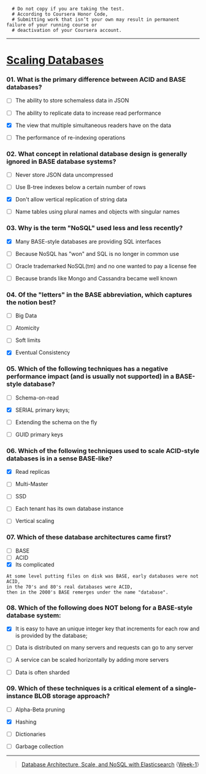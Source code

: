 ```
  # Do not copy if you are taking the test.
  # According to Coursera Honor Code,
  # Submitting work that isn’t your own may result in permanent failure of your running course or  
  # deactivation of your Coursera account.
```
--- 

# [Scaling Databases](https://www.coursera.org/learn/database-architecture-scale-nosql-elasticsearch-postgresql/exam/BlD7f/scaling-databases/)

### 01. What is the primary difference between ACID and BASE databases?
- [ ] The ability to store schemaless data in JSON
- [ ] The ability to replicate data to increase read performance
- [x] The view that multiple simultaneous readers have on the data
- [ ] The performance of re-indexing operations


### 02. What concept in relational database design is generally ignored in BASE database systems?
- [ ] Never store JSON data uncompressed 
- [ ] Use B-tree indexes below a certain number of rows
- [x] Don't allow vertical replication of string data
- [ ] Name tables using plural names and objects with singular names


### 03. Why is the term "NoSQL" used less and less recently?
- [x] Many BASE-style databases are providing SQL interfaces
- [ ] Because NoSQL has "won" and SQL is no longer in common use
- [ ] Oracle trademarked NoSQL(tm) and no one wanted to pay a license fee
- [ ] Because brands like Mongo and Cassandra became well known


### 04. Of the "letters" in the BASE abbreviation, which captures the notion best?
- [ ] Big Data
- [ ] Atomicity
- [ ] Soft limits
- [x] Eventual Consistency


### 05. Which of the following techniques has a negative performance impact (and is usually not supported) in a BASE-style database?
- [ ] Schema-on-read 
- [x] SERIAL primary keys;
- [ ] Extending the schema on the fly
- [ ] GUID primary keys


### 06. Which of the following techniques used to scale ACID-style databases is in a sense BASE-like?
- [x] Read replicas
- [ ] Multi-Master
- [ ] SSD
- [ ] Each tenant has its own database instance
- [ ] Vertical scaling


### 07. Which of these database architectures came first?
- [ ] BASE
- [ ] ACID
- [x] Its complicated   
``` 
At some level putting files on disk was BASE, early databases were not ACID, 
in the 70's and 80's real databases were ACID, 
then in the 2000's BASE remerges under the name "database".
```


### 08. Which of the following does NOT belong for a BASE-style database system:
- [x] It is easy to have an unique integer key that increments for each row and is provided by the database;
- [ ] Data is distributed on many servers and requests can go to any server
- [ ] A service can be scaled horizontally by adding more servers
- [ ] Data is often sharded 


### 09. Which of these techniques is a critical element of a single-instance BLOB storage approach?
- [ ] Alpha-Beta pruning
- [x] Hashing
- [ ] Dictionaries
- [ ] Garbage collection



--- 
> [Database Architecture, Scale, and NoSQL with Elasticsearch](https://www.coursera.org/learn/database-architecture-scale-nosql-elasticsearch-postgresql/) {[Week-1](https://www.coursera.org/learn/database-architecture-scale-nosql-elasticsearch-postgresql/home/week/1)}
